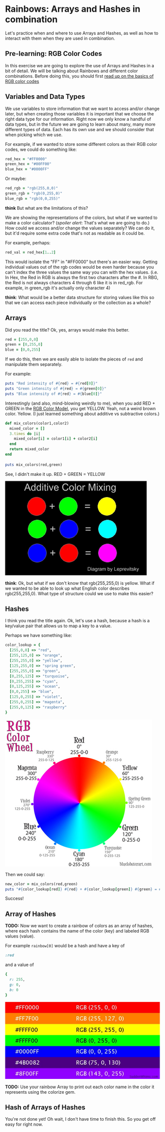 # Rainbows: Arrays and Hashes in combination
Let's practice when and where to use Arrays and Hashes, as well as how to interact with them when they are used in combination.

## Pre-learning: RGB Color Codes
In this exercise we are going to explore the use of Arrays and Hashes in a bit of detail. We will be talking about Rainbows and different color combinations. Before doing this, you should first [read up on the basics of RGB color codes](https://en.wikipedia.org/wiki/RGB_color_model)

## Variables and Data Types
We use variables to store information that we want to access and/or change later, but when creating those variables it is important that we choose the right data type for our information. Right now we only know a handful of data types, but in the future we are going to learn about many, many more different types of data. Each has its own use and we should consider that when picking which we use.

For example, if we wanted to store some different colors as their RGB color codes, we could do something like:

```ruby
red_hex = "#FF0000"
green_hex = "#00FF00"
blue_hex = "#0000FF"
```

Or maybe:

```ruby
red_rgb = "rgb(255,0,0)"
green_rgb = "rgb(0,255,0)"
blue_rgb = "rgb(0,0,255)"
```

**think** But what are the limitations of this?

We are showing the representations of the colors, but what if we wanted to make a color calculator? (_spoiler alert_: That's what we are going to do.) How could we access and/or change the values separately? We can do it, but it'd require some extra code that's not as readable as it could be.

For example, perhaps:

```ruby
red_val = red_hex[1..2]
```

This would isolate the "FF" in "#FF0000" but there's an easier way. Getting individual values out of the rgb codes would be even harder because you can't index the three values the same way you can with the hex values. (i.e. In Hex, the Red in RGB is always the first two characters after the #. In RBG, the Red is not always characters 4 through 6 like it is in red_rgb. For example, in green_rgb it's actually only character 4)

**think**: What would be a better data structure for storing values like this so that we can access each piece individually or the collection as a whole?

## Arrays
Did you read the title? Ok, yes, arrays would make this better.

```ruby
red = [255,0,0]
green = [0,255,0]
blue = [0,0,255]
```

If we do this, then we are easily able to isolate the pieces of `red` and manipulate them separately.

For example:

```ruby
puts "Red intensity of #{red} = #{red[0]}"
puts "Green intensity of #{red} = #{green[0]}"
puts "Blue intensity of #{red} = #{blue[0]}"
```

Interestingly (and also, mind-blowing weirdly to me), when you add RED + GREEN in the [RGB Color Model](https://en.wikipedia.org/wiki/RGB_color_model#Additive_primary_colors), you get YELLOW. Yeah, not a weird brown color. Yellow. (I just learned something about additive vs subtractive colors.)

```ruby
def mix_colors(color1,color2)
  mixed_color = []
  3.times do |i|
    mixed_color[i] = color1[i] + color2[i]
  end
  return mixed_color
end

puts mix_colors(red,green)
```

See, I didn't make it up. RED + GREEN = YELLOW

![Additive Color Mixing](images/rgb-mixing.jpg)

**think**: Ok, but what if we don't know that rgb(255,255,0) is yellow. What if we wanted to be able to look up what English color describes rgb(255,255,0). What type of structure could we use to make this easier?

## Hashes

I think you read the title again. Ok, let's use a hash, because a hash is a key/value pair that allows us to map a key to a value.

Perhaps we have something like:

```ruby
color_lookup = {
  [255,0,0] => "red",
  [255,125,0] => "orange",
  [255,255,0] => "yellow",
  [125,255,0] => "spring green",
  [255,255,0] => "green",
  [0,255,125] => "turquoise",
  [0,255,255] => "cyan",
  [0,125,255] => "ocean",
  [0,0,255] => "blue",
  [125,0,255] => "violet",
  [255,0,255] => "magenta",
  [255,0,125] => "raspberry"
}
```

![RGB Color Wheel](images/rgb-color-wheel.jpg)

Then we could say:

```ruby
new_color = mix_colors(red,green)
puts "#{color_lookup[red]} #{red} + #{color_lookup[green]} #{green} = #{color_lookup[new_color]} #{new_color}"
```

Success!

## Array of Hashes

**TODO:**
Now we want to create a rainbow of colors as an array of hashes, where each hash contains the name of the color (key) and labeled RGB values (value).

For example `rainbow[0]` would be a hash and have a key of

```ruby
:red
```
and a value of

```ruby
{
  r: 255,
  g: 0,
  b: 0
}
```

![Simple Rainbow](images/rainbow-rgb.jpg)

**TODO:**
Use your rainbow Array to print out each color name in the color it represents using the colorize gem.

## Hash of Arrays of Hashes

You're not done yet! Oh wait, I don't have time to finish this. So you get off easy for right now.
